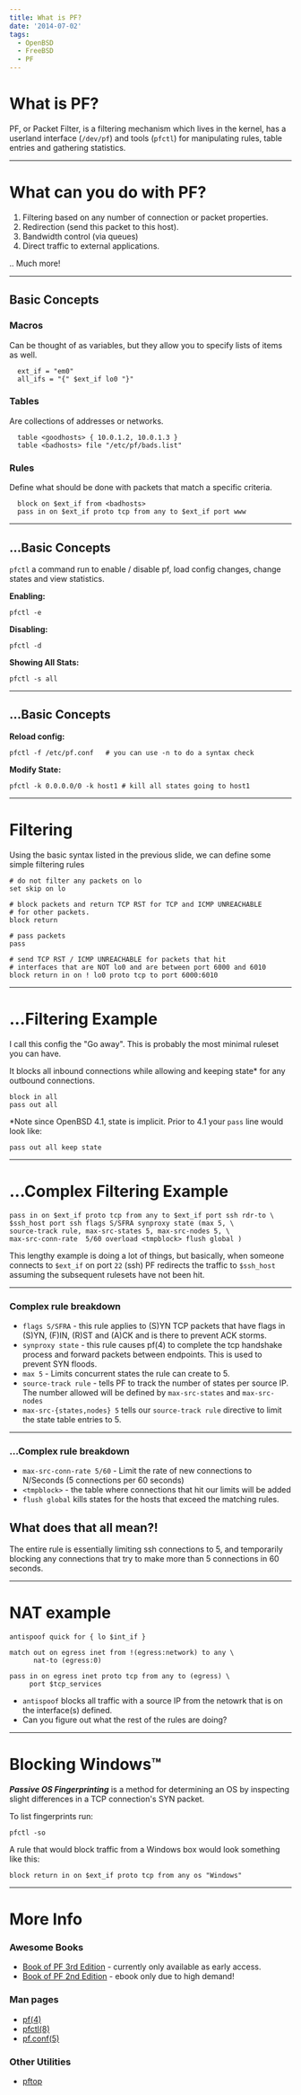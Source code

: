 ```yaml
---
title: What is PF?
date: '2014-07-02'
tags:
  - OpenBSD
  - FreeBSD
  - PF
---
```


# What is PF?

PF, or Packet Filter, is a filtering mechanism which lives
in the kernel, has a userland interface (`/dev/pf`) and tools (`pfctl`)
for manipulating rules, table entries and gathering statistics.

---

# What can you do with PF?

1. Filtering based on any number of connection or packet properties.
2. Redirection (send this packet to this host).
3. Bandwidth control (via queues)
4. Direct traffic to external applications.

.. Much more!

---

## Basic Concepts

### Macros

Can be thought of as variables, but they allow you to specify lists of 
items as well.

```
  ext_if = "em0"
  all_ifs = "{" $ext_if lo0 "}"
```

### Tables

Are collections of addresses or networks.

```
  table <goodhosts> { 10.0.1.2, 10.0.1.3 }
  table <badhosts> file "/etc/pf/bads.list"
```

### Rules

Define what should be done with packets that match a specific criteria.

```
  block on $ext_if from <badhosts>
  pass in on $ext_if proto tcp from any to $ext_if port www
```

---

## ...Basic Concepts

`pfctl` a command run to enable / disable pf, load config changes, change states and view statistics.

**Enabling:**
```
pfctl -e
```

**Disabling:**
```
pfctl -d
```

**Showing All Stats:**
```
pfctl -s all
```

---

## ...Basic Concepts

**Reload config:**
```
pfctl -f /etc/pf.conf	# you can use -n to do a syntax check
```

**Modify State:**
```
pfctl -k 0.0.0.0/0 -k host1 # kill all states going to host1
```

---

# Filtering

Using the basic syntax listed in the previous slide, we can define some simple filtering rules

```
# do not filter any packets on lo
set skip on lo

# block packets and return TCP RST for TCP and ICMP UNREACHABLE
# for other packets.
block return

# pass packets
pass

# send TCP RST / ICMP UNREACHABLE for packets that hit
# interfaces that are NOT lo0 and are between port 6000 and 6010
block return in on ! lo0 proto tcp to port 6000:6010

```

---

# ...Filtering Example

I call this config the "Go away". This is probably the most minimal ruleset you can have.

It blocks all inbound connections while allowing and keeping state* for any outbound connections.

```
block in all
pass out all
```

*Note since OpenBSD 4.1, state is implicit. Prior to 4.1 your `pass` line would look like:
```
pass out all keep state
```

---

# ...Complex Filtering Example

```
pass in on $ext_if proto tcp from any to $ext_if port ssh rdr-to \
$ssh_host port ssh flags S/SFRA synproxy state (max 5, \
source-track rule, max-src-states 5, max-src-nodes 5, \
max-src-conn-rate  5/60 overload <tmpblock> flush global )
```

This lengthy example is doing a lot of things, but basically, when someone connects to `$ext_if`
on port `22` (ssh) PF redirects the traffic to `$ssh_host` assuming the subsequent
rulesets have not been hit.

---

### Complex rule breakdown

* `flags S/SFRA` - this rule applies to (S)YN TCP packets that have flags in (S)YN, (F)IN, (R)ST and (A)CK and is there to prevent ACK storms.
* `synproxy state` - this rule causes pf(4) to complete the tcp handshake process and forward packets between endpoints. This is used to prevent SYN floods.
* `max 5` - Limits concurrent states the rule can create to 5.
* `source-track rule` - tells PF to track the number of states per source IP. The number allowed will be defined by `max-src-states` and `max-src-nodes`
* `max-src-{states,nodes} 5` tells our `source-track rule` directive to limit the state table entries to 5.

---

### ...Complex rule breakdown

* `max-src-conn-rate 5/60` - Limit the rate of new connections to N/Seconds (5 connections per 60 seconds)
* `<tmpblock>` - the table where connections that hit our limits will be added
* `flush global` kills states for the hosts that exceed the matching rules.

## What does that all mean?!

The entire rule is essentially limiting ssh connections to 5, and temporarily blocking any connections that try to make more than 5 connections in 60 seconds.

---

# NAT example

```
antispoof quick for { lo $int_if }

match out on egress inet from !(egress:network) to any \
      nat-to (egress:0)

pass in on egress inet proto tcp from any to (egress) \ 
     port $tcp_services
```

* `antispoof` blocks all traffic with a source IP from the netowrk that is on the interface(s) defined.
* Can you figure out what the rest of the rules are doing?

---

# Blocking Windows™

***Passive OS Fingerprinting*** is a method for determining an OS by inspecting slight differences in a TCP connection's SYN packet.

To list fingerprints run:
```
pfctl -so
```
A rule that would block traffic from a Windows box would look something like this:

```
block return in on $ext_if proto tcp from any os "Windows"
```
---

# More Info

### Awesome Books
* [Book of PF 3rd Edition](http://www.nostarch.com/pf3) - currently only available as early access.
* [Book of PF 2nd Edition](http://www.nostarch.com/pf.htm) - ebook only due to high demand!

### Man pages
* [pf(4)](http://www.openbsd.org/cgi-bin/man.cgi?query=pf&apropos=0&sektion=0&manpath=OpenBSD+Current&arch=i386&format=html)
* [pfctl(8)](http://www.openbsd.org/cgi-bin/man.cgi?query=pfctl&sektion=0&manpath=OpenBSD+Current&arch=i386&format=html)
* [pf.conf(5)](http://www.openbsd.org/cgi-bin/man.cgi?query=pf.conf&sektion=0&manpath=OpenBSD+Current&arch=i386&format=html)

### Other Utilities

* [pftop](http://www.eee.metu.edu.tr/~canacar/pftop/)
